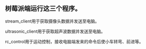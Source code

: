 ## 树莓派端运行这三个程序。

stream_client用于获取摄像头数据并发送至电脑。

ultrasonic_client用于获取超声波数据并发送至电脑。

rc_control用于运动控制，接收电脑端发来的命令后使小车转弯、前进等。
